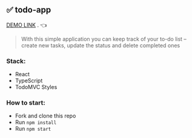 ## ✅ todo-app

[DEMO LINK]() . 👈

> With this simple application you can keep track of your to-do list – create new tasks, update the status and delete completed ones

### Stack:
* React
* TypeScript
* TodoMVC Styles

### How to start:
* Fork and clone this repo
* Run ```npm install```
* Run ```npm start```
